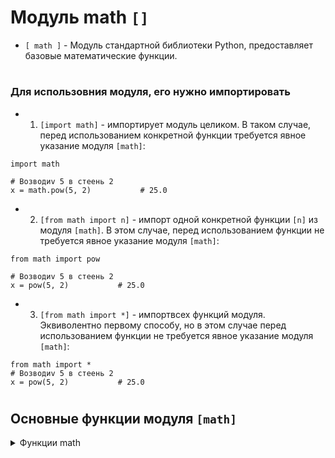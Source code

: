 # Модуль math `[]`

- `[ math ]` - Модуль стандартной библиотеки Python, предоставляет базовые математические функции.
#
### Для использовния модуля, его нужно импортировать
- 1) `[import math]` - импортирует модуль целиком. В таком случае, перед использованием конкретной функции требуется явное указание модуля `[math]`:
```
import math

# Возводиv 5 в стеень 2 
x = math.pow(5, 2)           # 25.0
```
- 2) `[from math import n]` - импорт одной конкретной функции `[n]` из модуля `[math]`. В этом случае, перед использованием функции не требуется явное указание модуля `[math]`:
```
from math import pow

# Возводиv 5 в стеень 2 
x = pow(5, 2)           # 25.0
```
- 3) `[from math import *]` - импортвсех функций модуля. Эквиволентно первому способу, но в этом случае перед использованием функции не требуется явное указание модуля `[math]`:
```
from math import *
# Возводиv 5 в стеень 2 
x = pow(5, 2)           # 25.0
```
#
## Основные функции модуля `[math]`
<details>
  ## <summary>Функции math</summary>
  
  - Пункт 1
  - Пункт 2
  - Пункт 3
</details>
